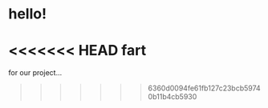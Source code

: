 # hello!
<<<<<<< HEAD
fart
=======
for our project...
>>>>>>> 6360d0094fe61fb127c23bcb59740b11b4cb5930
